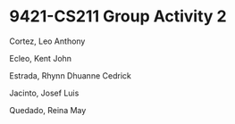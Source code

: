 # 9421-CS211 Group Activity 2

Cortez, Leo Anthony

Ecleo, Kent John

Estrada, Rhynn Dhuanne Cedrick

Jacinto, Josef Luis

Quedado, Reina May
